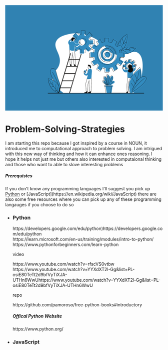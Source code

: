 <img src="Problem solving.png">

# Problem-Solving-Strategies

<article>
 <p>
   I am starting this repo because I got inspired by a course in NOUN, it introduced me to computational approach to problem solving. I am intrigued with this new way of thinking and how it can enhance ones reasoning.
   I hope it helps not just me but others also interested in computaional thinking and those who want to able to slove 
   interesting problems
 </p>  
</article>
<h5>Prerequistes</h5>
<p>If you don't know any programming languages I'll suggest you pick up <a href="https://en.wikipedia.org/wiki/Python_(programming_language)" target="_blank">Python</a> or [JavaScript](https://en.wikipedia.org/wiki/JavaScript) there are also some free resources where you can pick up any of these programming langauges if you choose to do so</p>
<ul>
  <li><h3>Python</h3></li>
https://developers.google.com/edu/python)https://developers.google.com/edu/python <br>
https://learn.microsoft.com/en-us/training/modules/intro-to-python/<br>
https://www.pythonforbeginners.com/learn-python
 <p>video</p>
 https://www.youtube.com/watch?v=rfscVS0vtbw <br>
 https://www.youtube.com/watch?v=YYXdXT2l-Gg&list=PL-osiE80TeTt2d9bfVyTiXJA-UTHn6WwUhttps://www.youtube.com/watch?v=YYXdXT2l-Gg&list=PL-osiE80TeTt2d9bfVyTiXJA-UTHn6WwU
 <p>repo</p>
 https://github.com/pamoroso/free-python-books#introductory
  <h5>Offical Python Website</h5>
 https://www.python.org/
 <li><h3>JavaScript</h3</li>
   
</ul>
